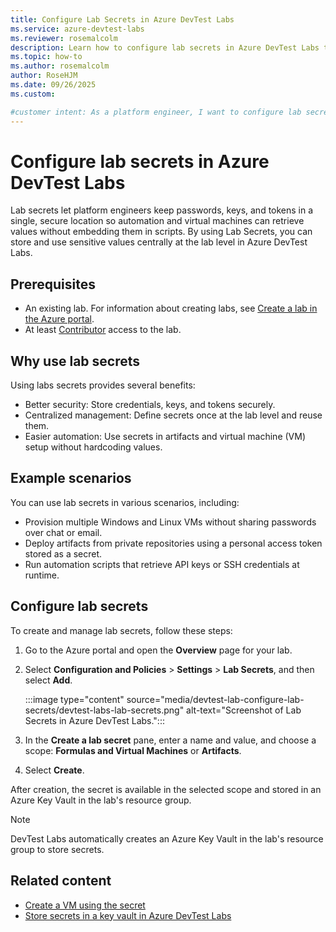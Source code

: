 ```yaml
---
title: Configure Lab Secrets in Azure DevTest Labs
ms.service: azure-devtest-labs
ms.reviewer: rosemalcolm
description: Learn how to configure lab secrets in Azure DevTest Labs to centralize sensitive values, improve security, and streamline automation workflows.
ms.topic: how-to
ms.author: rosemalcolm
author: RoseHJM
ms.date: 09/26/2025
ms.custom:

#customer intent: As a platform engineer, I want to configure lab secrets in Azure DevTest Labs so that I can securely store and manage sensitive values for automation and virtual machines.
---
```



# Configure lab secrets in Azure DevTest Labs

Lab secrets let platform engineers keep passwords, keys, and tokens in a single, secure location so automation and virtual machines can retrieve values without embedding them in scripts. By using Lab Secrets, you can store and use sensitive values centrally at the lab level in Azure DevTest Labs.

## Prerequisites

- An existing lab. For information about creating labs, see [Create a lab in the Azure portal](devtest-lab-create-lab.md).
- At least [Contributor](devtest-lab-add-devtest-user.md) access to the lab.
 
## Why use lab secrets

Using labs secrets provides several benefits:
- Better security: Store credentials, keys, and tokens securely.
- Centralized management: Define secrets once at the lab level and reuse them.
- Easier automation: Use secrets in artifacts and virtual machine (VM) setup without hardcoding values.

## Example scenarios

You can use lab secrets in various scenarios, including:
- Provision multiple Windows and Linux VMs without sharing passwords over chat or email.
- Deploy artifacts from private repositories using a personal access token stored as a secret.
- Run automation scripts that retrieve API keys or SSH credentials at runtime.

## Configure lab secrets

To create and manage lab secrets, follow these steps:
1. Go to the Azure portal and open the **Overview** page for your lab.
1. Select **Configuration and Policies** > **Settings** > **Lab Secrets**, and then select **Add**.

   :::image type="content" source="media/devtest-lab-configure-lab-secrets/devtest-labs-lab-secrets.png" alt-text="Screenshot of Lab Secrets in Azure DevTest Labs.":::

1. In the **Create a lab secret** pane, enter a name and value, and choose a scope: **Formulas and Virtual Machines** or **Artifacts**.
1. Select **Create**.

After creation, the secret is available in the selected scope and stored in an Azure Key Vault in the lab's resource group.

> [!NOTE]
> DevTest Labs automatically creates an Azure Key Vault in the lab's resource group to store secrets.

## Related content

- [Create a VM using the secret](devtest-lab-add-vm.md) 
- [Store secrets in a key vault in Azure DevTest Labs](devtest-lab-store-secrets-in-key-vault.md)
